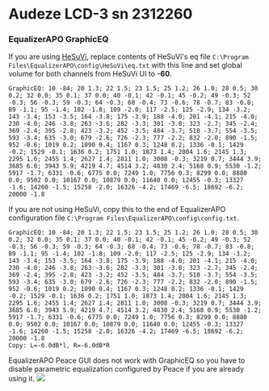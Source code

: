 # Audeze LCD-3 sn 2312260
### EqualizerAPO GraphicEQ
If you are using [HeSuVi](https://sourceforge.net/projects/hesuvi/), replace contents of HeSuVi's eq file `C:\Program Files\EqualizerAPO\config\HeSuVi\eq.txt` with this line and set global volume for both channels from HeSuVi UI to **-60**.
```
GraphicEQ: 10 -84; 20 1.3; 22 1.5; 23 1.5; 25 1.2; 26 1.0; 28 0.5; 30 0.2; 32 0.0; 35 0.1; 37 0.0; 40 -0.1; 42 -0.1; 45 -0.2; 49 -0.3; 52 -0.3; 56 -0.3; 59 -0.3; 64 -0.3; 68 -0.4; 73 -0.6; 78 -0.7; 83 -0.8; 89 -1.1; 95 -1.4; 102 -1.8; 109 -2.0; 117 -2.5; 125 -2.9; 134 -3.2; 143 -3.4; 153 -3.5; 164 -3.8; 175 -3.9; 188 -4.0; 201 -4.1; 215 -4.0; 230 -4.0; 246 -3.8; 263 -3.6; 282 -3.3; 301 -3.0; 323 -2.7; 345 -2.4; 369 -2.4; 395 -2.8; 423 -3.2; 452 -3.5; 484 -3.7; 518 -3.7; 554 -3.5; 593 -3.4; 635 -3.0; 679 -2.6; 726 -2.3; 777 -2.2; 832 -2.0; 890 -1.5; 952 -0.6; 1019 0.2; 1090 0.4; 1167 0.3; 1248 0.2; 1336 -0.1; 1429 -0.2; 1529 -0.1; 1636 0.2; 1751 1.0; 1873 1.4; 2004 1.6; 2145 1.3; 2295 1.6; 2455 1.4; 2627 1.4; 2811 1.0; 3008 -0.3; 3219 0.7; 3444 3.9; 3685 6.0; 3943 5.9; 4219 4.7; 4514 3.2; 4830 2.4; 5168 0.9; 5530 -1.2; 5917 -1.7; 6331 -0.6; 6775 0.0; 7249 1.0; 7756 0.3; 8299 0.0; 8880 0.0; 9502 0.0; 10167 0.0; 10879 0.0; 11640 0.0; 12455 -0.3; 13327 -1.6; 14260 -1.5; 15258 -2.0; 16326 -4.2; 17469 -6.5; 18692 -6.2; 20000 -1.8
```
If you are not using HeSuVi, copy this to the end of EqualizerAPO configuration file `C:\Program Files\EqualizerAPO\config\config.txt`.
```
GraphicEQ: 10 -84; 20 1.3; 22 1.5; 23 1.5; 25 1.2; 26 1.0; 28 0.5; 30 0.2; 32 0.0; 35 0.1; 37 0.0; 40 -0.1; 42 -0.1; 45 -0.2; 49 -0.3; 52 -0.3; 56 -0.3; 59 -0.3; 64 -0.3; 68 -0.4; 73 -0.6; 78 -0.7; 83 -0.8; 89 -1.1; 95 -1.4; 102 -1.8; 109 -2.0; 117 -2.5; 125 -2.9; 134 -3.2; 143 -3.4; 153 -3.5; 164 -3.8; 175 -3.9; 188 -4.0; 201 -4.1; 215 -4.0; 230 -4.0; 246 -3.8; 263 -3.6; 282 -3.3; 301 -3.0; 323 -2.7; 345 -2.4; 369 -2.4; 395 -2.8; 423 -3.2; 452 -3.5; 484 -3.7; 518 -3.7; 554 -3.5; 593 -3.4; 635 -3.0; 679 -2.6; 726 -2.3; 777 -2.2; 832 -2.0; 890 -1.5; 952 -0.6; 1019 0.2; 1090 0.4; 1167 0.3; 1248 0.2; 1336 -0.1; 1429 -0.2; 1529 -0.1; 1636 0.2; 1751 1.0; 1873 1.4; 2004 1.6; 2145 1.3; 2295 1.6; 2455 1.4; 2627 1.4; 2811 1.0; 3008 -0.3; 3219 0.7; 3444 3.9; 3685 6.0; 3943 5.9; 4219 4.7; 4514 3.2; 4830 2.4; 5168 0.9; 5530 -1.2; 5917 -1.7; 6331 -0.6; 6775 0.0; 7249 1.0; 7756 0.3; 8299 0.0; 8880 0.0; 9502 0.0; 10167 0.0; 10879 0.0; 11640 0.0; 12455 -0.3; 13327 -1.6; 14260 -1.5; 15258 -2.0; 16326 -4.2; 17469 -6.5; 18692 -6.2; 20000 -1.8
Copy: L=-6.0dB*l, R=-6.0dB*R
```
EqualizerAPO Peace GUI does not work with GraphicEQ so you have to disable parametric equalization configured by Peace if you are already using it.
![](https://raw.githubusercontent.com/jaakkopasanen/AutoEq/master/results/SBAF-Serious/innerfidelity/onear/Audeze%20LCD-3%20sn%202312260/Audeze%20LCD-3%20sn%202312260.png)
